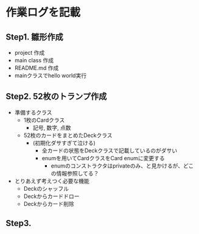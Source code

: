 # 作業ログを記載
## Step1. 雛形作成
- project 作成
- main class 作成
- README.md 作成
- mainクラスでhello world実行
## Step2. 52枚のトランプ作成
- 準備するクラス
    - 1枚のCardクラス 
        - 記号, 数字, 点数
    - 52枚のカードをまとめたDeckクラス
        - (初期化ダサすぎて泣ける)
            - 全カードの状態をDeckクラスで記載しているのがダサい
            - enumを用いてCardクラスをCard enumに変更する
                - enumのコンストラクタはprivateのみ、と見かけるが、どこの情報参照してる？
- とりあえず考えつく必要な機能
    - Deckのシャッフル
    - Deckからカードドロー
    - Deckからカード削除
## Step3. 